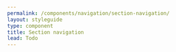 ```yaml
---
permalink: /components/navigation/section-navigation/
layout: styleguide
type: component
title: Section navigation
lead: Todo
---
```

